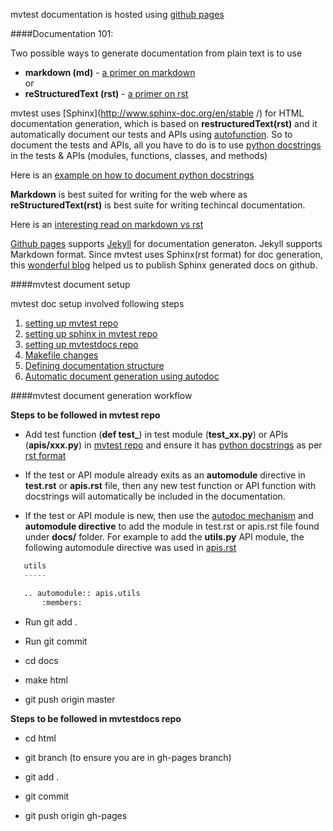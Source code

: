 mvtest documentation is hosted using [github pages](https://montavista-opensourcetechnology.github.io/mvtest/home.html)

####Documentation 101:

Two possible ways to generate documentation from plain text is to use 

 * **markdown (md)** - [a primer on markdown](https://github.com/adam-p/markdown-here/wiki/Markdown-Cheatsheet)  
    or  
 * **reStructuredText (rst)** - [a primer on rst](http://thomas-cokelaer.info/tutorials/sphinx/rest_syntax.html)

mvtest uses [Sphinx](http://www.sphinx-doc.org/en/stable    /) for HTML documentation generation, which is based on **restructuredText(rst)** and it automatically document our tests and APIs using [autofunction](http://thomas-cokelaer.info/tutorials/sphinx/rest_syntax.html#auto-document-your-python-code). So to document the tests and APIs, all you have to do is to use [python docstrings](https://www.python.org/dev/peps/pep-0257/) in the tests & APIs (modules, functions, classes, and methods)

Here is an [example on how to document python docstrings](http://thomas-cokelaer.info/tutorials/sphinx/docstring_python.html
)

**Markdown** is best suited for writing for the web where as **reStructuredText(rst)** is best suite for writing techincal documentation.

Here is an [interesting read on markdown vs rst](http://zverovich.net/2016/06/16/rst-vs-markdown.html)

[Github pages](https://pages.github.com/) supports [Jekyll](https://help.github.com/articles/using-jekyll-as-a-static-site-generator-with-github-pages/) for documentation generaton. Jekyll supports Markdown format. Since mvtest uses Sphinx(rst format) for doc generation, this [wonderful blog](http://daler.github.io/sphinxdoc-test/includeme.html) helped us to publish Sphinx generated docs on github.

####mvtest document setup

mvtest doc setup involved following steps  
 1. [setting up mvtest repo](http://daler.github.io/sphinxdoc-test/includeme.html#set-up-main-repository)  
 2. [setting up sphinx in mvtest repo](http://daler.github.io/sphinxdoc-test/includeme.html#set-up-sphinx-within-main-repository)  
 3. [setting up mvtestdocs repo](http://daler.github.io/sphinxdoc-test/includeme.html#set-up-separate-docs-repository)  
 4. [Makefile changes](http://daler.github.io/sphinxdoc-test/includeme.html#makefile-changes)  
 5. [Defining documentation structure](http://www.sphinx-doc.org/en/stable/tutorial.html#defining-document-structure)  
 6. [Automatic document generation using autodoc](http://www.sphinx-doc.org/en/stable/tutorial.html#autodoc)

####mvtest document generation workflow

**Steps to be followed in mvtest repo**

* Add test function (**def test_**) in test module (**test_xx.py**) or APIs (**apis/xxx.py**) in [mvtest repo](https://github.com/MontaVista-OpenSourceTechnology/mvtest.git) and ensure it has [python docstrings](https://www.python.org/dev/peps/pep-0257/) as per [rst format](http://thomas-cokelaer.info/tutorials/sphinx/rest_syntax.html)
* If the test or API module already exits as an **automodule** directive in **test.rst** or **apis.rst** file, then any new test function or API function with docstrings will automatically be included in the documentation.

* If the test or API module is new, then use the [autodoc mechanism](http://www.sphinx-doc.org/en/stable/ext/autodoc.html) and **automodule directive** to add the module in test.rst or apis.rst file found under **docs/** folder. For example to add the **utils.py** API module, the following automodule directive was used in [apis.rst](https://raw.githubusercontent.com/MontaVista-OpenSourceTechnology/mvtest/master/docs/apis.rst)

```python
   utils
   -----

   .. automodule:: apis.utils
       :members:
```
* Run git add .

* Run git commit

* cd docs

* make html

* git push origin master

**Steps to be followed in mvtestdocs repo**

* cd html

* git branch (to ensure you are in gh-pages branch)

* git add .

* git commit

* git push origin gh-pages
